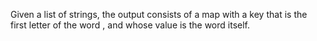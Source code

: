 Given a list of strings, the output consists of a map with a key that is the first letter of the word , and whose value is the word itself.